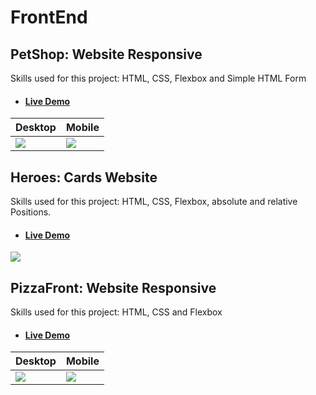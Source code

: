 # FrontEnd

## PetShop: Website Responsive
Skills used for this project: HTML, CSS, Flexbox and Simple HTML Form 
  * ####  [Live Demo](https://barbimt.github.io/FrontEnd/PetShop)
Desktop | Mobile
---------|---------
<image src="https://user-images.githubusercontent.com/82407633/141835390-55464067-e33f-4fbe-a0b0-5bd125bd00c2.png"  />|<image src="https://user-images.githubusercontent.com/82407633/141833975-52cc6a42-bdbe-4856-8e37-e6a4377b27c2.gif"  />

## Heroes: Cards Website
Skills used for this project: HTML, CSS, Flexbox, absolute and relative Positions. 
  * ####  [Live Demo](https://barbimt.github.io/FrontEnd/Heroes)
<image src="https://user-images.githubusercontent.com/82407633/142039143-91866cd3-6af7-446e-b036-16e11457c265.png"  />

## PizzaFront: Website Responsive
Skills used for this project: HTML, CSS and Flexbox
  * ####  [Live Demo](https://barbimt.github.io/FrontEnd/PetShop)
Desktop | Mobile
---------|---------
<image src="https://user-images.githubusercontent.com/82407633/142071375-08964745-5c7e-4ddf-8b38-3963a9520b46.png"  />|<image src="https://user-images.githubusercontent.com/82407633/142071198-d09ad993-b2f4-43dc-9ea1-8a6da060e5b4.gif"  />



